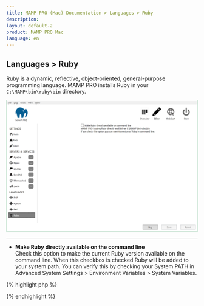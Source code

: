 ```yaml
---
title: MAMP PRO (Mac) Documentation > Languages > Ruby
description: 
layout: default-2
product: MAMP PRO Mac
language: en
---
```


## Languages > Ruby

Ruby is a dynamic, reflective, object-oriented, general-purpose programming language. MAMP PRO installs Ruby in your `C:\MAMP\bin\ruby\bin` directory.

![MAMP](/en/MAMP-PRO-Windows/Languages/Ruby/Ruby.png)

---

*  **Make Ruby directly available on the command line**  
      Check this option to make the current Ruby version available on the command line. When this checkbox is checked Ruby will be added to your system path. You can verify this by checking your System PATH in Advanced System Settings > Environment Variables > System Variables.
   
   
{% highlight php %}


{% endhighlight %} 



